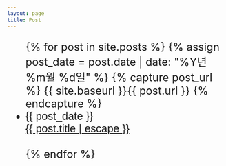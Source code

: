 ```yaml
---
layout: page
title: Post
---
```

<div>
  <ul class="posts" style="font-size: 25px">
    {% for post in site.posts %}
      {% assign post_date = post.date | date: "%Y년 %m월 %d일" %}
      {% capture post_url %} {{ site.baseurl }}{{ post.url }} {% endcapture %}
      <li style="font-family: 'Gugi', sans-serif;">
	    <span class="entry-date">{{ post_date }}<br>
	    <a href="{{ post_url }}">{{ post.title | escape }}</a></span>
	    </li>
      <br />
      {% endfor %}
  </ul>
</div>

